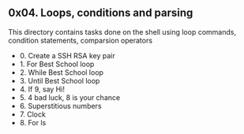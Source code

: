 <h2>0x04. Loops, conditions and parsing</h2>
<p>This directory contains tasks done on the shell using loop commands, condition
statements, comparsion operators</p>
<ul>
<li>0. Create a SSH RSA key pair</li>
<li>1. For Best School loop</li>
<li>2. While Best School loop</li>
<li>3. Until Best School loop</li>
<li>4. If 9, say Hi!</li>
<li>5. 4 bad luck, 8 is your chance</li>
<li>6. Superstitious numbers</li>
<li>7. Clock</li>
<li>8. For ls</li>
</ul>
